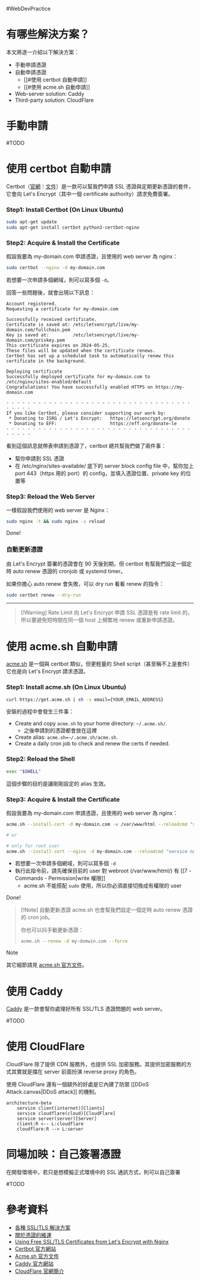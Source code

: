 #WebDevPractice

# 有哪些解決方案？

本文將逐一介紹以下解決方案：

- 手動申請憑證
- 自動申請憑證
    - [[#使用 certbot 自動申請]]
    - [[#使用 acme.sh 自動申請]]
- Web-server solution: Caddy
- Third-party solution: CloudFlare

# 手動申請

#TODO

# 使用 certbot 自動申請

Certbot（[官網](https://certbot.eff.org/)｜[文件](https://eff-certbot.readthedocs.io/en/stable/)）是一款可以幫我們申請 SSL 憑證與定期更新憑證的套件，它會向 Let's Encrypt（其中一個 certificate authority）請求免費簽署。

### Step1: Install Certbot (On Linux Ubuntu)

```bash
sudo apt-get update
sudo apt-get install certbot python3-certbot-nginx
```

### Step2: Acquire & Install the Certificate

假設我要為 my-domain.com 申請憑證，且使用的 web server 為 nginx：

```bash
sudo certbot --nginx -d my-domain.com
```

若想要一次申請多個網域，則可以寫多個 `-d`。

回答一些問題後，就會出現以下訊息：

```plaintext
Account registered.
Requesting a certificate for my-domain.com

Successfully received certificate.
Certificate is saved at: /etc/letsencrypt/live/my-domain.com/fullchain.pem
Key is saved at:         /etc/letsencrypt/live/my-domain.com/privkey.pem
This certificate expires on 2024-05-25.
These files will be updated when the certificate renews.
Certbot has set up a scheduled task to automatically renew this certificate in the background.

Deploying certificate
Successfully deployed certificate for my-domain.com to /etc/nginx/sites-enabled/default
Congratulations! You have successfully enabled HTTPS on https://my-domain.com

- - - - - - - - - - - - - - - - - - - - - - - - - - - - - - - - - - - - - - - -
If you like Certbot, please consider supporting our work by:
 * Donating to ISRG / Let's Encrypt:   https://letsencrypt.org/donate
 * Donating to EFF:                    https://eff.org/donate-le
- - - - - - - - - - - - - - - - - - - - - - - - - - - - - - - - - - - - - - - -
```

看到這個訊息就帶表申請到憑證了，certbot 總共幫我們做了兩件事：

- 幫你申請到 SSL 憑證
- 在 /etc/nginx/sites-available/ 底下的 server block config file 中，幫你加上 port 443（https 用的 port）的 config，並填入憑證位置、private key 的位置等

### Step3: Reload the Web Server

一樣假設我們使用的 web server 是 Nginx：

```bash
sudo nginx -t && sudo nginx -s reload
```

Done!

### 自動更新憑證

由 Let's Encrypt 簽署的憑證會在 90 天後到期，但 certbot 有幫我們設定一個定時 auto renew 憑證的 cronjob 或 systemd timer。

如果你擔心 auto renew 會失敗，可以 dry run 看看 renew 的指令：

```bash
sudo certbot renew --dry-run
```

---

>[!Warning] Rate Limit
>向 Let's Encrypt 申請 SSL 憑證是有 rate limit 的，所以要避免短時間在同一個 host 上頻繁地 renew 或重新申請憑證。

# 使用 acme.sh 自動申請

[acme.sh](https://github.com/acmesh-official/acme.sh) 是一個與 certbot 類似，但更輕量的 Shell script（甚至稱不上是套件）它也是向 Let's Encrypt 請求憑證。

### Step1: Install acme.sh (On Linux Ubuntu)

```bash
curl https://get.acme.sh | sh -s email={YOUR_EMAIL_ADDRESS}
```

安裝的過程中會發生三件事：

- Create and copy `acme.sh` to your home directory: `~/.acme.sh/`.
    - 之後申請到的憑證都會放在這裡
- Create alias: `acme.sh=~/.acme.sh/acme.sh`.
- Create a daily cron job to check and renew the certs if needed.

### Step2: Reload the Shell

```bash
exec "$SHELL"
```

這個步驟的目的是讓剛剛設定的 alias 生效。

### Step3: Acquire & Install the Certificate

假設我要為 my-domain.com 申請憑證，且使用的 web server 為 nginx：

```bash
acme.sh --install-cert -d my-domain.com -w /var/www/html --reloadcmd "service nginx force-reload"

# or 

# only for root user
acme.sh --install-cert --nginx -d my-domain.com --reloadcmd "service nginx force-reload"
```

- 若想要一次申請多個網域，則可以寫多個 `-d`
- 執行此指令前，請先確保目前的 user 對 webroot (/var/www/html/) 有 [[7 - Commands - Permission|write 權限]]
    - acme.sh 不能搭配 `sudo` 使用，所以你必須直接切換成有權限的 user

Done!

>[!Note] 自動更新憑證
>acme.sh 也會幫我們設定一個定時 auto renew 憑證的 cron job。
>
>你也可以抖手動更新憑證：
>
>```bash
>acme.sh --renew -d my-domwin.com --force
>```

>[!Note]
>其它細節請見 [acme.sh 官方文件](https://github.com/acmesh-official/acme.sh)。

# 使用 Caddy

[Caddy](https://caddyserver.com/) 是一款會幫你處理好所有 SSL/TLS 憑證問題的 web server。

#TODO

# 使用 CloudFlare

CloudFlare 除了提供 CDN 服務外，也提供 SSL 加密服務。其提供加密服務的方式其實就是擋在 server 前面扮演 reverse proxy 的角色。

使用 CloudFlare 還有一個額外的好處是它內建了防禦 [[DDoS Attack.canvas|DDoS attack]] 的機制。

```mermaid
architecture-beta
    service client(internet)[Clients]
    service cloudflare(cloud)[CloudFlare]
    service server(server)[Server]
    client:R <-- L:cloudflare
    cloudflare:R --> L:server
```

# 同場加映：自己簽署憑證

在開發環境中，若只是想模擬正式環境中的 SSL 通訊方式，則可以自己簽署

#TODO 

# 參考資料

- [各種 SSL/TLS 解決方案](https://ithelp.ithome.com.tw/articles/10209276)
- [關於憑證的維運](https://medium.com/@clu1022/903834f1ac5f)
- [Using Free SSL/TLS Certificates from Let's Encrypt with Nginx](https://www.f5.com/company/blog/nginx/using-free-ssltls-certificates-from-lets-encrypt-with-nginx)
- [Certbot 官方網站](https://certbot.eff.org/)
- [Acme.sh 官方文件](https://github.com/acmesh-official/acme.sh)
- [Caddy 官方網站](https://caddyserver.com/)
- [CloudFlare 官網簡介](https://www.cloudflare.com/zh-tw/learning/what-is-cloudflare/)
